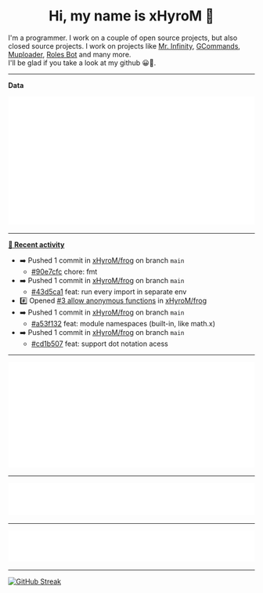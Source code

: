 <p align="center">
    <!-- <img src="https://avatars.githubusercontent.com/u/56601352" width="192" alt="hyro's pfp" /> -->
    <h1 align="center">Hi, my name is xHyroM 👋</h1>
</p>

I'm a programmer. I work on a couple of open source projects, but also closed source projects. I work on projects like [Mr. Infinity](https://discord.com/oauth2/authorize?client_id=720321585625694239&scope=bot%20applications.commands&permissions=8&redirect_uri=https://blobs.gq/imanager&prompt=consent&response_type=code), [GCommands](https://github.com/Garlic-Team/GCommands), [Muploader](https://github.com/xHyroM/Muploader), [Roles Bot](https://github.com/xHyroM/roles-bot) and many more.  
I'll be glad if you take a look at my github 😀👀.

___
**Data**

<img src="https://github.com/xHyroM/xHyroM/blob/master/.cache/base.svg">

___

**[📰 Recent activity](https://github.com/xHyroM)**
* ➡️ Pushed 1 commit in [xHyroM/frog](https://github.com/xHyroM/frog) on branch `main`
  * [#90e7cfc](https://github.com/xHyroM/frog/commit/90e7cfc) chore: fmt
* ➡️ Pushed 1 commit in [xHyroM/frog](https://github.com/xHyroM/frog) on branch `main`
  * [#43d5ca1](https://github.com/xHyroM/frog/commit/43d5ca1) feat: run every import in separate env
* #️⃣ Opened [#3 allow anonymous functions](https://github.com/xHyroM/frog/issues/3) in [xHyroM/frog](https://github.com/xHyroM/frog)
* ➡️ Pushed 1 commit in [xHyroM/frog](https://github.com/xHyroM/frog) on branch `main`
  * [#a53f132](https://github.com/xHyroM/frog/commit/a53f132) feat: module namespaces (built-in, like math.x)
* ➡️ Pushed 1 commit in [xHyroM/frog](https://github.com/xHyroM/frog) on branch `main`
  * [#cd1b507](https://github.com/xHyroM/frog/commit/cd1b507) feat: support dot notation acess


___

<img src="https://github.com/xHyroM/xHyroM/blob/master/.cache/isocalendar.svg">

___

<img src="https://github.com/xHyroM/xHyroM/blob/master/.cache/languages.svg">

___

<img src="https://github.com/xHyroM/xHyroM/blob/master/.cache/achievements.svg">

___

[![GitHub Streak](https://github-readme-streak-stats.herokuapp.com?user=xHyroM&theme=dark&hide_border=true&date_format=M%20j%5B%2C%20Y%5D)](https://git.io/streak-stats)
